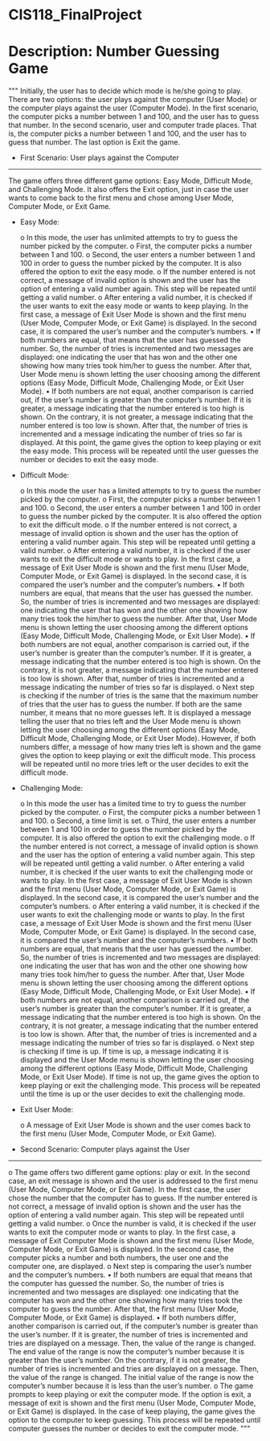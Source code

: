 # CIS118_FinalProject
# Description: Number Guessing Game

""" 
Initially, the user has to decide which mode is he/she going to play. There are two options: 
the user plays against the computer (User Mode) or the computer plays against the user (Computer 
Mode). In the first scenario, the computer picks a number between 1 and 100, and the user has to 
guess that number. In the second scenario, user and computer trade places. That is, the computer 
picks a number between 1 and 100, and the user has to guess that number. The last option is Exit 
the game.


* First Scenario: User plays against the Computer
-------------------------------------------------
The game offers three different game options: Easy Mode, Difficult Mode, and Challenging Mode. 
It also offers the Exit option, just in case the user wants to come back to the first menu and 
chose among User Mode, Computer Mode, or Exit Game.

-   Easy Mode:

    o   In this mode, the user has unlimited attempts to try to guess the number picked by the 
        computer.
    o   First, the computer picks a number between 1 and 100.
    o   Second, the user enters a number between 1 and 100 in order to guess the number picked by 
        the computer. It is also offered the option to exit the easy mode.
    o   If the number entered is not correct, a message of invalid option is shown and the user 
        has the option of entering a valid number again.  This step will be repeated until getting 
        a valid number.
    o   After entering a valid number, it is checked if the user wants to exit the easy mode or wants 
        to keep playing. In the first case, a message of Exit User Mode is shown and the first menu 
        (User Mode, Computer Mode, or Exit Game) is displayed. In the second case, it is compared the 
        user’s number and the computer’s numbers. 
        •   If both numbers are equal, that means that the user has guessed the number. So, the number 
            of tries is incremented and two messages are displayed: one indicating the user that has 
            won and the other one showing how many tries took him/her to guess the number. After that, 
            User Mode menu is shown letting the user choosing among the different options (Easy Mode, 
            Difficult Mode, Challenging Mode, or Exit User Mode). 
        •   If both numbers are not equal, another comparison is carried out, if the user’s number is 
            greater than the computer’s number. If it is greater, a message indicating that the number 
            entered is too high is shown. On the contrary, it is not greater, a message indicating that 
            the number entered is too low is shown. After that, the number of tries is incremented and 
            a message indicating the number of tries so far is displayed. At this point, the game gives 
            the option to keep playing or exit the easy mode. This process will be repeated until the 
            user guesses the number or decides to exit the easy mode.

-   Difficult Mode:

    o   In this mode the user has a limited attempts to try to guess the number picked by the computer.
    o   First, the computer picks a number between 1 and 100.
    o   Second, the user enters a number between 1 and 100 in order to guess the number picked by the 
        computer. It is also offered the option to exit the difficult mode.
    o   If the number entered is not correct, a message of invalid option is shown and the user has 
        the option of entering a valid number again.  This step will be repeated until getting a valid 
        number.
    o   After entering a valid number, it is checked if the user wants to exit the difficult mode or 
        wants to play. In the first case, a message of Exit User Mode is shown and the first menu (User 
        Mode, Computer Mode, or Exit Game) is displayed. In the second case, it is compared the user’s 
        number and the computer’s numbers. 
        •   If both numbers are equal, that means that the user has guessed the number. So, the number 
            of tries is incremented and two messages are displayed: one indicating the user that has 
            won and the other one showing how many tries took the him/her to guess the number. After 
            that, User Mode menu is shown letting the user choosing among the different options (Easy 
            Mode, Difficult Mode, Challenging Mode, or Exit User Mode). 
        •   If both numbers are not equal, another comparison is carried out, if the user’s number is 
            greater than the computer’s number. If it is greater, a message indicating that the number 
            entered is too high is shown. On the contrary, it is not greater, a message indicating that 
            the number entered is too low is shown. After that, number of tries is incremented and a 
            message indicating the number of tries so far is displayed. 
    o   Next step is checking if the number of tries is the same that the maximum number of tries that 
        the user has to guess the number.  If both are the same number, it means that no more guesses 
        left. It is displayed a message telling the user that no tries left and the User Mode menu is 
        shown letting the user choosing among the different options (Easy Mode, Difficult Mode, 
        Challenging Mode, or Exit User Mode). However, if both numbers differ, a message of how many 
        tries left is shown and the game gives the option to keep playing or exit the difficult mode. 
        This process will be repeated until no more tries left or the user decides to exit the difficult 
        mode.

-   Challenging Mode:

    o   In this mode the user has a limited time to try to guess the number picked by the computer.
    o   First, the computer picks a number between 1 and 100.
    o   Second, a time limit is set.
    o   Third, the user enters a number between 1 and 100 in order to guess the number picked by the 
        computer. It is also offered the option to exit the challenging mode.
    o   If the number entered is not correct, a message of invalid option is shown and the user has 
        the option of entering a valid number again.  This step will be repeated until getting a valid 
        number.
    o   After entering a valid number, it is checked if the user wants to exit the challenging mode or 
        wants to play. In the first case, a message of Exit User Mode is shown and the first menu (User 
        Mode, Computer Mode, or Exit Game) is displayed. In the second case, it is compared the user’s 
        number and the computer’s numbers. 
    o   After entering a valid number, it is checked if the user wants to exit the challenging mode or 
        wants to play. In the first case, a message of Exit User Mode is shown and the first menu (User 
        Mode, Computer Mode, or Exit Game) is displayed. In the second case, it is compared the user’s 
        number and the computer’s numbers. 
        •   If both numbers are equal, that means that the user has guessed the number. So, the number 
            of tries is incremented and two messages are displayed: one indicating the user that has won 
            and the other one showing how many tries took him/her to guess the number. After that, User 
            Mode menu is shown letting the user choosing among the different options (Easy Mode, Difficult 
            Mode, Challenging Mode, or Exit User Mode). 
        •   If both numbers are not equal, another comparison is carried out, if the user’s number is 
            greater than the computer’s number. If it is greater, a message indicating that the number 
            entered is too high is shown. On the contrary, it is not greater, a message indicating that 
            the number entered is too low is shown. After that, the number of tries is incremented and a 
            message indicating the number of tries so far is displayed. 
    o   Next step is checking if time is up.  If time is up, a message indicating it is displayed and 
        the User Mode menu is shown letting the user choosing among the different options (Easy Mode, 
        Difficult Mode, Challenging Mode, or Exit User Mode). If time is not up, the game gives the option 
        to keep playing or exit the challenging mode. This process will be repeated until the time is up 
        or the user decides to exit the challenging mode.

-   Exit User Mode:

    o   A message of Exit User Mode is shown and the user comes back to the first menu (User Mode, 
        Computer Mode, or Exit Game).


* Second Scenario: Computer plays against the User
--------------------------------------------------
o   The game offers two different game options: play or exit. In the second case, an exit message is shown 
    and the user is addressed to the first menu (User Mode, Computer Mode, or Exit Game). In the first case, 
    the user chose the number that the computer has to guess. If the number entered is not correct, a message 
    of invalid option is shown and the user has the option of entering a valid number again.  This step will 
    be repeated until getting a valid number.
o   Once the number is valid, it is checked if the user wants to exit the computer mode or wants to play. In 
    the first case, a message of Exit Computer Mode is shown and the first menu (User Mode, Computer Mode, or 
    Exit Game) is displayed. In the second case, the computer picks a number and both numbers, the user one 
    and the computer one, are displayed. 
o   Next step is comparing the user’s number and the computer’s numbers. 
    •   If both numbers are equal that means that the computer has guessed the number. So, the number of tries 
        is incremented and two messages are displayed: one indicating that the computer has won and the other 
        one showing how many tries took the computer to guess the number. After that, the first menu (User Mode, 
        Computer Mode, or Exit Game) is displayed.
    •   If both numbers differ, another comparison is carried out, if the computer’s number is greater than the 
        user’s number. If it is greater, the number of tries is incremented and tries are displayed on a message. 
        Then, the value of the range is changed. The end value of the range is now the computer’s number because 
        it is greater than the user’s number.
        On the contrary, if it is not greater, the number of tries is incremented and tries are displayed on a 
        message. Then, the value of the range is changed. The initial value of the range is now the computer’s 
        number because it is less than the user’s number.
o   The game prompts to keep playing or exit the computer mode. If the option is exit, a message of exit is shown 
    and the first menu (User Mode, Computer Mode, or Exit Game) is displayed. In the case of keep playing, the 
    game gives the option to the computer to keep guessing. This process will be repeated until computer guesses 
    the number or decides to exit the computer mode.
"""
